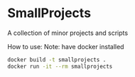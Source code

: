 # SmallProjects
A collection of minor projects and scripts

How to use:
Note: have docker installed
```bash
docker build -t smallprojects .
docker run -it --rm smallprojects
```
